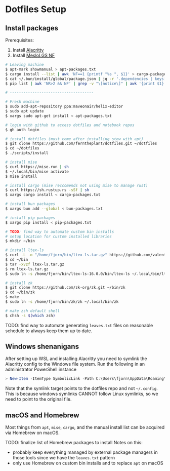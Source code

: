 # Dotfiles Setup

## Install packages

Prerequisites:

1. Install [Alacritty](https://github.com/alacritty/alacritty)
2. Install [MesloLGS NF](https://github.com/romkatv/powerlevel10k/blob/master/font.md)

```bash
# Leaving machine
$ apt-mark showmanual > apt-packages.txt
$ cargo install --list | awk 'NF==1 {printf "%s ", $1}' > cargo-packages.txt
$ cat ~/.bun/install/global/package.json | jq -r '.dependencies | keys[]' | tr -s '\n' ' ' > bun-packages.txt
$ pip list | awk 'NR>2 && NF' | grep -v "\[notice\]" | awk '{print $1}' | paste -sd " " > pip-packages.txt

# -------------------------------------

# Fresh machine
$ sudo add-apt-repository ppa:maveonair/helix-editor
$ sudo apt update
$ xargs sudo apt-get install < apt-packages.txt

# login with github to access dotfiles and notebook repos
$ gh auth login

# install dotfiles (must come after installing stow with apt)
$ git clone https://github.com/ferntheplant/dotfiles.git ~/dotfiles
$ cd ~/dotfiles
$ ./scripts/install

# install mise
$ curl https://mise.run | sh
$ ~/.local/bin/mise activate
$ mise install

# install cargo (mise reccomends not using mise to manage rust)
$ curl https://sh.rustup.rs -sSf | sh
$ xargs cargo install < cargo-packages.txt

# install bun packages
$ xargs bun add --global < bun-packages.txt

# install pip packages
$ xargs pip install < pip-packages.txt

# TODO: find way to automate custom bin installs
# setup location for custom installed libraries
$ mkdir ~/bin

# install ltex-ls
$ curl -L -o "/home/fjorn/bin/ltex-ls.tar.gz" https://github.com/valentjn/ltex-ls/releases/download/16.0.0/ltex-ls-16.0.0-linux-x64.tar.gz
$ cd ~/bin
$ tar -xvzf ltex-ls.tar.gz
$ rm ltex-ls.tar.gz
$ sudo ln -s /home/fjorn/bin/ltex-ls-16.0.0/bin/ltex-ls ~/.local/bin/ltex-ls

# install zk
$ git clone https://github.com/zk-org/zk.git ~/bin/zk
$ cd ~/bin/zk
$ make
$ sudo ln -s /home/fjorn/bin/zk/zk ~/.local/bin/zk

# make zsh default shell
$ chsh -s $(which zsh)
```

TODO: find way to automate generating `leaves.txt` files on reasonable schedule to always keep them up to date.

## Windows shenanigans

After setting up WSL and installing Alacritty you need to symlink the Alacritty config to the Windows file system. Run the following in an administrator PowerShell instance

```powershell
> New-Item -ItemType SymbolicLink -Path C:\Users\fjorn\AppData\Roaming\alacritty\alacritty.toml -Target "\\wsl.localhost\Ubuntu\home\fjorn\dotfiles\alacritty\.config\alacritty\alacritty.toml"
```

Note that the symlink target points to the dotfiles repo and not `~/.config`. This is because windows symlinks CANNOT follow Linux symlinks, so we need to point to the original file.

## macOS and Homebrew

Most things from `apt`, `mise`, `cargo`, and the manual install list can be acquired via Homebrew on macOS.

TODO: finalize list of Homebrew packages to install
Notes on this:

- probably keep everything managed by external package managers in those tools since we have the `leaves.txt` pattern
- only use Homebrew on custom bin installs and to replace `apt` on macOS
